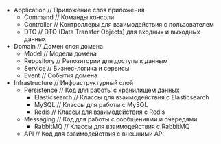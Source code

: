 - Application // Приложение слоя приложения
  - Command // Команды консоли
  - Controller // Контроллеры для взаимодействия с пользователем
  - DTO // DTO (Data Transfer Objects) для входных и выходных данных
- Domain // Домен слоя домена
    - Model // Модели домена
    - Repository // Репозитории для доступа к данным
    - Service // Бизнес-логика и сервисы
    - Event // События домена
- Infrastructure // Инфраструктурный слой
    - Persistence // Код для работы с хранилищем данных
        - Elasticsearch // Классы для взаимодействия с Elasticsearch
        - MySQL // Классы для работы с MySQL
        - Redis // Классы для взаимодействия с Redis
    - Messaging // Код для работы с сообщениями и очередями
        - RabbitMQ // Классы для взаимодействия с RabbitMQ
    - API // Код для взаимодействия с внешними API

